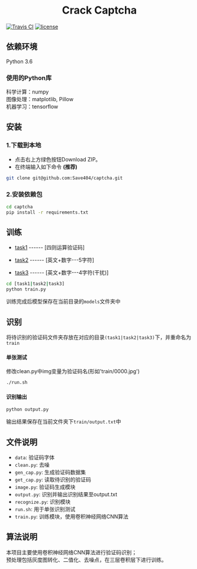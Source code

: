 <h1 align="center"> Crack Captcha </h1>

[![Travis CI](https://travis-ci.org/Save404/captcha.svg?branch=master)](https://travis-ci.org/Save404/captcha)
[![license](https://img.shields.io/github/license/Save404/captcha.svg)](https://github.com/Save404/captcha/blob/master/LICENSE)

## 依赖环境  
Python 3.6

### 使用的Python库 
科学计算：numpy   
图像处理：matplotlib, Pillow  
机器学习：tensorflow  

## 安装

### 1.下载到本地  
- 点击右上方绿色按钮Download ZIP。  
- 在终端输入如下命令 **(推荐)**
```bash
git clone git@github.com:Save404/captcha.git
```

### 2.安装依赖包
```bash
cd captcha
pip install -r requirements.txt
```

## 训练
- [task1](https://github.com/Save404/captcha/tree/master/task1) ------ [四则运算验证码]

- [task2](https://github.com/Save404/captcha/tree/master/task2) ------ [英文+数字---5字符]

- [task3](https://github.com/Save404/captcha/tree/master/task3) ------ [英文+数字---4字符(干扰)]
```bash
cd [task1|task2|task3]
python train.py
```
训练完成后模型保存在当前目录的```models```文件夹中

## 识别
将待识别的验证码文件夹存放在对应的目录```(task1|task2|task3)```下，并重命名为```train```

#### 单张测试  
修改clean.py中img变量为验证码名(形如'train/0000.jpg')
```bash
./run.sh
```

#### 识别输出  
```bash
python output.py
```
输出结果保存在当前文件夹下```train/output.txt```中

## 文件说明
- ```data```: 验证码字体
- ```clean.py```: 去噪  
- ```gen_cap.py```: 生成验证码数据集
- ```get_cap.py```: 读取待识别的验证码
- ```image.py```: 验证码生成模块
- ```output.py```: 识别并输出识别结果至output.txt
- ```recognize.py```: 识别模块
- ```run.sh```: 用于单张识别测试
- ```train.py```: 训练模块，使用卷积神经网络CNN算法

## 算法说明
本项目主要使用卷积神经网络CNN算法进行验证码识别；  
预处理包括灰度图转化、二值化、去噪点，在三层卷积层下进行训练。
